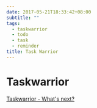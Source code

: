 ```yaml
---
date: 2017-05-21T18:33:42+08:00
subtitle: ""
tags:
  - taskwarrior
  - todo
  - task
  - reminder
title: Task Warrior
---
```


# Taskwarrior
[Taskwarrior - What's next?][&1]


[&1]: https://taskwarrior.org/docs/
